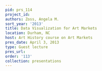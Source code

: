 ```yaml
---
pid: prs_114
project_id: 
authors: Zoss, Angela M.
sort_year: '2013'
title: Data Visualization for Art Markets
location: Durham, NC
host: Art History course on Art Markets
pres_date: April 3, 2013
type: Guest lecture
pres_url: 
order: '113'
collection: presentations
---
```

